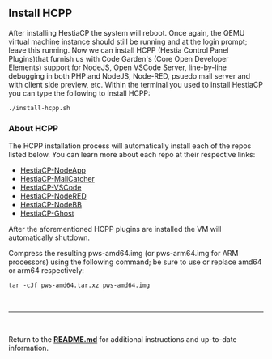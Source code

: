 ## Install HCPP
After installing HestiaCP the system will reboot. Once again, the QEMU virtual machine instance should still be running and at the login prompt; leave this running. Now we can install HCPP (Hestia Control Panel Plugins)that furnish us with Code Garden's (Core Open Developer Elements) support for NodeJS, Open VSCode Server, line-by-line debugging in both PHP and NodeJS, Node-RED, psuedo mail server and with client side preview, etc. Within the terminal you used to install HestiaCP you can type the following to install HCPP:

```
./install-hcpp.sh
```

### About HCPP
The HCPP installation process will automatically install each of the repos listed below. You can learn more about each repo at their respective links:

* [HestiaCP-NodeApp](https://github.com/Steveorevo/hestiacp-nodeapp/blob/main/README.md)
* [HestiaCP-MailCatcher](https://github.com/Steveorevo/hestiacp-mailcatcher)
* [HestiaCP-VSCode](https://github.com/Steveorevo/hestiacp-vscode)
* [HestiaCP-NodeRED](https://github.com/Steveorevo/hestiacp-nodered)
* [HestiaCP-NodeBB](https://github.com/Steveorevo/hestiacp-nodebb)
* [HestiaCP-Ghost](https://github.com/Steveorevo/hestiacp-ghost)

After the aforementioned HCPP plugins are installed the VM will automatically shutdown.

Compress the resulting pws-amd64.img (or pws-arm64.img for ARM processors) using the following command; be sure to use or replace amd64 or arm64 respectively:

```
tar -cJf pws-amd64.tar.xz pws-amd64.img
```

&nbsp;

-----
&nbsp;

Return to the **[README.md](README.md)** for additional instructions and up-to-date information.
